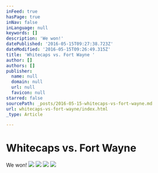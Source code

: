 ```yaml
---
inFeed: true
hasPage: true
inNav: false
inLanguage: null
keywords: []
description: 'We won!'
datePublished: '2016-05-15T09:27:38.723Z'
dateModified: '2016-05-15T09:26:49.315Z'
title: 'Whitecaps vs. Fort Wayne '
author: []
authors: []
publisher:
  name: null
  domain: null
  url: null
  favicon: null
starred: false
sourcePath: _posts/2016-05-15-whitecaps-vs-fort-wayne.md
url: whitecaps-vs-fort-wayne/index.html
_type: Article

---
```

# Whitecaps vs. Fort Wayne 

We won!
![](https://the-grid-user-content.s3-us-west-2.amazonaws.com/0820f750-655d-4b82-acf5-57c6817bbd1d.jpg)
![](https://the-grid-user-content.s3-us-west-2.amazonaws.com/cda834f6-a2b7-45aa-9aa5-77dc6809948b.jpg)
![](https://the-grid-user-content.s3-us-west-2.amazonaws.com/abaafc03-db34-473e-93db-3893f3c167be.jpg)
![](https://the-grid-user-content.s3-us-west-2.amazonaws.com/0528b370-15bd-4b71-8f89-15535ce22c06.jpg)